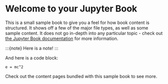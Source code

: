# Welcome to your Jupyter Book

This is a small sample book to give you a feel for how book content is
structured.
It shows off a few of the major file types, as well as some sample content.
It does not go in-depth into any particular topic - check out [the Jupyter Book documentation](https://jupyterbook.org) for more information.

:::{note}
Here is a note!
:::

And here is a code block:

```
e = mc^2
```

Check out the content pages bundled with this sample book to see more.

```{tableofcontents}
```
